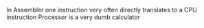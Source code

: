 In Assembler one instruction very often directly translates to a CPU instruction
Processor is a very dumb calculator
